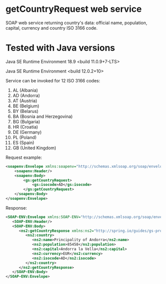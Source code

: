 # getCountryRequest web service  
SOAP web service returning country's data: official name, population, capital, currency and country ISO 3166 code.
# Tested with Java versions
Java<TM> SE Runtime Environment 18.9 <build 11.0.9+7-LTS>

Java<TM> SE Runtime Environment <build 12.0.2+10>

Service can be invoked for 12 ISO 3166 codes:
1. AL (Albania)
2. AD (Andorra)
3. AT (Austria)
4. BE (Belgium)
5. BY (Belarus)
6. BA (Bosnia and Herzegovina)
7. BG (Bulgaria)
8. HR (Croatia)
9. DE (Germany)
10. PL (Poland)
11. ES (Spain)
12. GB (United Kingdom)

Request example:
```xml
<soapenv:Envelope xmlns:soapenv="http://schemas.xmlsoap.org/soap/envelope/" xmlns:gs="http://spring.io/guides/gs-producing-web-service">
    <soapenv:Header/>
    <soapenv:Body>
        <gs:getCountryRequest>
            <gs:isocode>AD</gs:isocode>
        </gs:getCountryRequest>
    </soapenv:Body>
</soapenv:Envelope>
```
Response:
```xml
<SOAP-ENV:Envelope xmlns:SOAP-ENV="http://schemas.xmlsoap.org/soap/envelope/">
   <SOAP-ENV:Header/>
   <SOAP-ENV:Body>
      <ns2:getCountryResponse xmlns:ns2="http://spring.io/guides/gs-producing-web-service">
         <ns2:country>
            <ns2:name>Principality of Andorra</ns2:name>
            <ns2:population>85458</ns2:population>
            <ns2:capital>Andorra la Vella</ns2:capital>
            <ns2:currency>EUR</ns2:currency>
            <ns2:isocode>AD</ns2:isocode>
         </ns2:country>
      </ns2:getCountryResponse>
   </SOAP-ENV:Body>
</SOAP-ENV:Envelope>
```